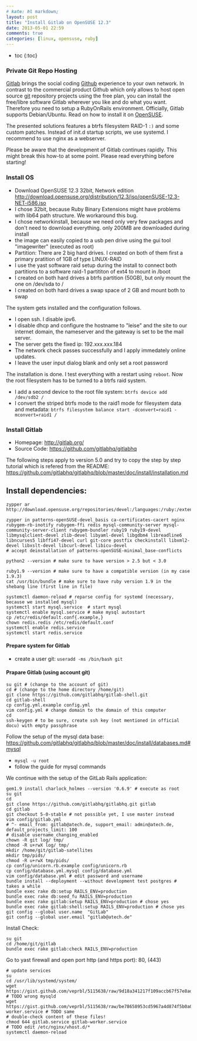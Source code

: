 ```yaml
---
# kate: hl markdown;
layout: post
title: "Install Gitlab on OpenSUSE 12.3"
date: 2013-05-01 22:59
comments: true
categories: [linux, opensuse, ruby]
---
```


* toc
{:toc}

### Private Git Repo Hosting

[Gitlab] brings the social coding [Github] experience to your own network. In
contrast to the commercial product Github which only allows to host open source
[git] repository projects using the free plan, you can install the free/libre software Gitlab
wherever you like and do what you want.
Therefore you need to setup a RubyOnRails environment.
Officially, Gitlab supports Debian/Ubuntu.
Read on how to install it on [OpenSUSE].

[Gitlab]: http://gitlab.org/
[Github]: http://www.github.com/
[OpenSUSE]: http://www.opensuse.org/
[git]: http://git-scm.com/

<!-- more -->

The presented solutions features a btrfs
filesystem RAID-1 `:)` and some custom patches. Instead of init.d startup scripts,
we use systemd. I recommend to use nginx as a webserver.

Please be aware that the development of Gitlab continues rapidly. This might break
this how-to at some point. Please read everything before starting!

### Install OS

* Download OpenSUSE 12.3 32bit, Network edition
  <http://download.opensuse.org/distribution/12.3/iso/openSUSE-12.3-NET-i586.iso>
* I chose 32bit, because Ruby Binary Extensions might have problems with lib64 path structure. We workaround this bug.
* I chose networkinstall, because we need only very few packages and don't need to download everything. only 200MB are downloaded during install
* the image can easily copied to a usb pen drive using the gui tool "imagewriter" (executed as root)
* Partition: There are 2 big hard drives. I created on both of them first a primary pratition of 1GB of type LINUX-RAID
* I use the yast software raid setup during the install to connect both partitions to a software raid-1 partititon of ext4 to mount in /boot
* I created on both hard drives a btrfs partition (50GB), but only mount the one on /dev/sda to /
* I created on both hard drives a swap space of 2 GB and mount both to swap

The system gets installed and the configuration follows.

* I open ssh. I disable ipv6.
* I disable dhcp and configure the hostname to "leise" and the site to our internet domain, the nameserver and the gateway is set to be the mail server.
* The server gets the fixed ip: 192.xxx.xxx.184
* The network check passes successfully and I apply immedately online updates.
* I leave the user input dialog blank and only set a root password

The installation is done. I test everything with a restart using `reboot`.
Now the root filesystem has to be turned to a btrfs raid system.

* I add a second device to the root file system: `btrfs device add /dev/sdb2 /`
* I convert the striped btrfs mode to the raid1 mode for filesystem data and metadata:
  `btrfs filesystem balance start -dconvert=raid1 -mconvert=raid1 /`

### Install Gitlab

* Homepage: <http://gitlab.org/>
* Source Code: <https://github.com/gitlabhq/gitlabhq>

The following steps apply to version 5.0 and try to copy the step by step
tutorial which is refered from the README:
<https://github.com/gitlabhq/gitlabhq/blob/master/doc/install/installation.md>

## Install dependencies:

    zypper ar http://download.opensuse.org/repositories/devel:/languages:/ruby:/extensions/openSUSE_12.3/devel:languages:ruby:extensions.repo

    zypper in patterns-openSUSE-devel_basis ca-certificates-cacert nginx rubygem-rb-inotify rubygem-ffi redis mysql-community-server mysql-community-server-client rubygem-bundler ruby19 ruby19-devel libmysqlclient-devel zlib-devel libyaml-devel libgdbm4 libreadline6 libncurses5 libffi47-devel curl git-core postfix checkinstall libxml2-devel libxslt-devel libcurl-devel libicu-devel
    # accept deinstallation of patterns-openSUSE-minimal_base-conflicts

    python2 --version # make sure to have version > 2.5 but < 3.0
    
    ruby1.9 --version # make sure to have a compatible version (in my case 1.9.3)
    cat /usr/bin/bundle # make sure to have ruby version 1.9 in the shebang line (first line in file)
    
    systemctl daemon-reload # reparse config for systemd (necessary, because we installed mysql)
    systemctl start mysql.service  # start mysql
    systemctl enable mysql.service # make mysql autostart
    cp /etc/redis/default.conf{.example,}
    chown redis.redis /etc/redis/default.conf
    systemctl enable redis.service
    systemctl start redis.service
    
#### Prepare system for Gitlab

* create a user git: `useradd -ms /bin/bash git`

#### Prapare Gitlab (using account git)

    su git # (change to the account of git)
    cd # (change to the home directory /home/git)
    git clone https://github.com/gitlabhq/gitlab-shell.git
    cd gitlab-shell
    cp config.yml.example config.yml
    vim config.yml # change domain to the domain of this computer
    cd
    ssh-keygen # to be sure, create ssh key (not mentioned in official docu) with empty passphrase
    
Follow the setup of the mysql data base: <https://github.com/gitlabhq/gitlabhq/blob/master/doc/install/databases.md#mysql>

  * `mysql -u root`
  * follow the guide for mysql commands

We continue with the setup of the GitLab Rails application:

    gem1.9 install charlock_holmes --version '0.6.9' # execute as root
    su git
    cd
    git clone https://github.com/gitlabhq/gitlabhq.git gitlab
    cd gitlab
    git checkout 5-0-stable # not possible yet, I use master instead
    vim config/gitlab.yml
    # ^- email_from: gitlab@atech.de, support_email: admin@atech.de, default_projects_limit: 100
    # disable username_changing_enabled
    chown -R git log/ tmp/
    chmod -R u+rwX log/ tmp/
    mkdir /home/git/gitlab-satellites
    mkdir tmp/pids/
    chmod -R u+rwX tmp/pids/
    cp config/unicorn.rb.example config/unicorn.rb
    cp config/database.yml.mysql config/database.yml
    vim config/database.yml # edit password and username
    bundle install --deployment --without development test postgres # takes a while
    bundle exec rake db:setup RAILS_ENV=production
    bundle exec rake db:seed_fu RAILS_ENV=production
    bundle exec rake gitlab:setup RAILS_ENV=production # chose yes
    bundle exec rake gitlab:shell:setup RAILS_ENV=production # chose yes
    git config --global user.name  "GitLab"
    git config --global user.email "gitlab@atech.de"
    
Install Check:

    su git
    cd /home/git/gitlab
    bundle exec rake gitlab:check RAILS_ENV=production
    
Go to yast firewall and open port http (and https port): 80, (443)

    # update services
    su
    cd /usr/lib/systemd/system/
    wget https://gist.github.com/veprbl/5115638/raw/9d18a341217f109accb67f57e8ad420c9de442fd/gitlab.service # TODO wrong mysqld
    wget https://gist.github.com/veprbl/5115638/raw/be78658953cd5967a4d874f5b0a019667cf090af/gitlab-worker.service # TODO same
    # double-check content of these files!
    chmod 644 gitlab.service gitlab-worker.service
    # TODO edit /etc/nginx/vhost.d/*
    systemctl daemon-reload